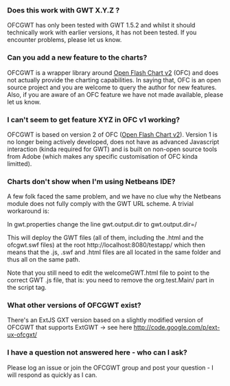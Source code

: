 ### Does this work with GWT X.Y.Z ? ###
OFCGWT has only been tested with GWT 1.5.2 and whilst it should technically work with earlier versions, it has not been tested. If you encounter problems, please let us know.

### Can you add a new feature to the charts? ###
OFCGWT is a wrapper library around [Open Flash Chart v2](http://teethgrinder.co.uk/open-flash-chart-2/) (OFC) and does not actually provide the charting capabilities. In saying that, OFC is an open source project and you are welcome to query the author for new features. Also, if you are aware of an OFC feature we have not made available, please let us know.

### I can't seem to get feature XYZ in OFC v1 working? ###
OFCGWT is based on version 2 of OFC ([Open Flash Chart v2](http://teethgrinder.co.uk/open-flash-chart-2/)). Version 1 is no longer being actively developed, does not have as advanced Javascript interaction (kinda required for GWT) and is built on non-open source tools from Adobe (which makes any specific customisation of OFC kinda limitted).

### Charts don't show when I'm using Netbeans IDE? ###
A few folk faced the same problem, and we have no clue why the Netbeans module does not fully comply with the GWT URL scheme. A trivial workaround is:

In gwt.properties change the line gwt.output.dir to gwt.output.dir=/

This will deploy the GWT files (all of them, including the .html and the ofcgwt.swf files) at the root http://localhost:8080/testapp/ which then means that the .js, .swf and .html files are all located in the same folder and thus all on the same path.

Note that you still need to edit the welcomeGWT.html file to point to the correct GWT .js file, that is: you need to remove the org.test.Main/ part in the script tag.

### What other versions of OFCGWT exist? ###
There's an ExtJS GXT version based on a slightly modified version of OFCGWT that supports ExtGWT -> see here http://code.google.com/p/ext-ux-ofcgxt/

### I have a question not answered here - who can I ask? ###
Please log an issue or join the OFCGWT group and post your question - I will respond as quickly as I can.